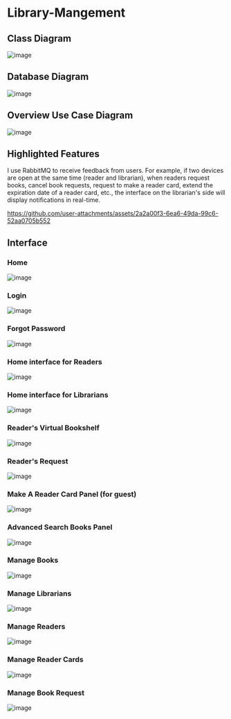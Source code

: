 # Library-Mangement
## Class Diagram
![image](https://github.com/user-attachments/assets/95026a71-c274-4dc2-a09a-7677a1d82c1a)
## Database Diagram
![image](https://github.com/user-attachments/assets/14bde6f6-f6b8-4138-99b4-f201ed17afaf)
## Overview Use Case Diagram
![image](https://github.com/user-attachments/assets/224e98da-9eb8-46bc-a49e-5bcf62c785d2)
## Highlighted Features
I use RabbitMQ to receive feedback from users. For example, if two devices are open at the same time (reader and librarian), when readers request books, cancel book requests, request to make a reader card, extend the expiration date of a reader card, etc., the interface on the librarian's side will display notifications in real-time.
<br>



https://github.com/user-attachments/assets/2a2a00f3-6ea6-49da-99c6-52aa0705b552



## Interface
### Home
![image](https://github.com/user-attachments/assets/c263ec03-5a33-47f7-85ed-9d38612b9858)
### Login
![image](https://github.com/user-attachments/assets/225bd79b-c453-410f-9975-00b296548c18)
### Forgot Password
![image](https://github.com/user-attachments/assets/dbca1510-fb95-4ba2-85b8-5f2a9d62df68)
### Home interface for Readers
![image](https://github.com/user-attachments/assets/1983bd28-6722-4de8-a8bc-fa780c17b6ed)
### Home interface for Librarians
![image](https://github.com/user-attachments/assets/cc5c82d4-1893-4639-8935-b99eb16007b9)
### Reader's Virtual Bookshelf
![image](https://github.com/user-attachments/assets/00ebc580-3ba9-4b9e-9433-42d49af02379)
### Reader's Request
![image](https://github.com/user-attachments/assets/b8a1cc63-2345-47e4-b4a0-3b675e43be84)
### Make A Reader Card Panel (for guest)
![image](https://github.com/user-attachments/assets/d7f36447-d64a-40b5-a9b4-fa9d4ffdffcc)
### Advanced Search Books Panel 
![image](https://github.com/user-attachments/assets/b8e5b26c-eb7c-45d8-8a77-9a401b506ca5)
### Manage Books
![image](https://github.com/user-attachments/assets/b35b8a1d-644b-4774-8c6b-971329ce4028)
### Manage Librarians
![image](https://github.com/user-attachments/assets/bef3939a-6905-4c88-b740-64df20a7fe17)
### Manage Readers 
![image](https://github.com/user-attachments/assets/1808a029-ea1b-493a-86e6-e9ed35544bde)
### Manage Reader Cards
![image](https://github.com/user-attachments/assets/7460550f-3e44-49e2-a060-0c4a785f20a6)
### Manage Book Request
![image](https://github.com/user-attachments/assets/43fdccd6-abdc-4fec-9aa9-778b7311e5bb)









